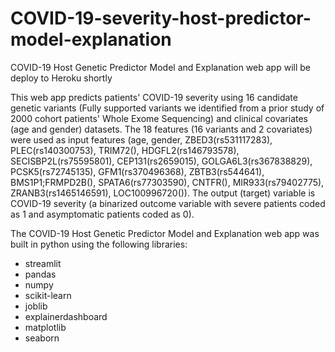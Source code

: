 # COVID-19-severity-host-predictor-model-explanation
COVID-19 Host Genetic Predictor Model and Explanation web app will be deploy to Heroku shortly

This web app predicts patients' COVID-19 severity using 16 candidate genetic variants (Fully supported variants we identified from a prior study of 2000 cohort patients' Whole Exome Sequencing) and clinical covariates (age and gender) datasets. 
The 18 features (16 variants and 2 covariates) were used as input features (age, gender, ZBED3(rs531117283), PLEC(rs140300753), TRIM72(), HDGFL2(rs146793578), SECISBP2L(rs75595801),
CEP131(rs2659015), GOLGA6L3(rs367838829), PCSK5(rs72745135), GFM1(rs370496368), ZBTB3(rs544641), BMS1P1;FRMPD2B(), SPATA6(rs77303590), CNTFR(), MIR933(rs79402775), 
ZRANB3(rs1465146591), LOC100996720()). The output (target) variable is COVID-19 severity (a binarized outcome variable with severe patients coded as 1 and asymptomatic patients coded as 0).

The COVID-19 Host Genetic Predictor Model and Explanation web app was built in python using the following libraries:
- streamlit
- pandas 
- numpy
- scikit-learn
- joblib
- explainerdashboard
- matplotlib
- seaborn
